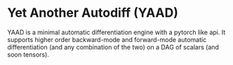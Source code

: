 # Yet Another Autodiff (YAAD)

YAAD is a minimal automatic differentiation engine with a pytorch like api. It supports higher order backward-mode and forward-mode automatic differentiation (and any combination of the two) on a DAG of scalars (and soon tensors).
